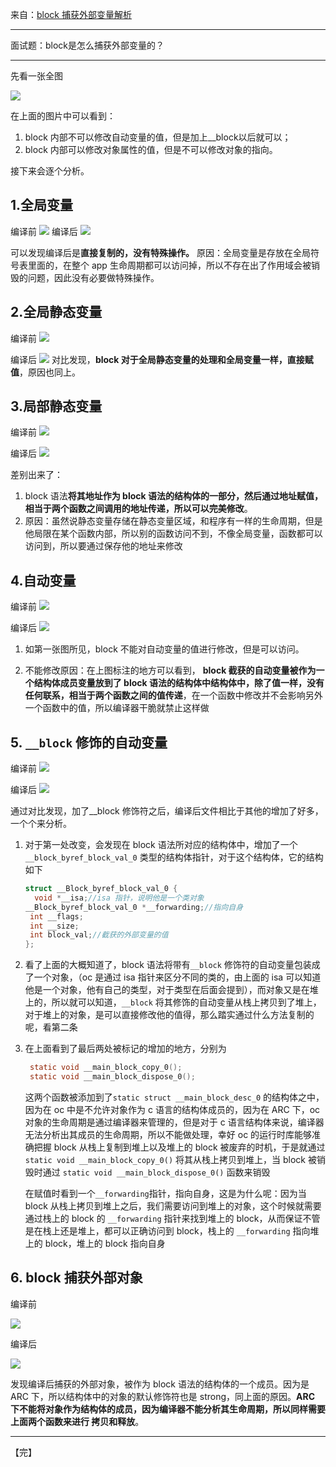 来自：[block 捕获外部变量解析](https://blog.csdn.net/li15809284891/article/details/62896569)



---



面试题：block是怎么捕获外部变量的？



----



先看一张全图

![](https://img-blog.csdn.net/20170317180118270?watermark/2/text/aHR0cDovL2Jsb2cuY3Nkbi5uZXQvbGkxNTgwOTI4NDg5MQ==/font/5a6L5L2T/fontsize/400/fill/I0JBQkFCMA==/dissolve/70/gravity/SouthEast)



在上面的图片中可以看到：

1. block 内部不可以修改自动变量的值，但是加上__block以后就可以；
2. block 内部可以修改对象属性的值，但是不可以修改对象的指向。



接下来会逐个分析。

## 1.全局变量

编译前
![](https://img-blog.csdn.net/20170317180651168?watermark/2/text/aHR0cDovL2Jsb2cuY3Nkbi5uZXQvbGkxNTgwOTI4NDg5MQ==/font/5a6L5L2T/fontsize/400/fill/I0JBQkFCMA==/dissolve/70/gravity/SouthEast)
编译后
![](https://img-blog.csdn.net/20170317180706092?watermark/2/text/aHR0cDovL2Jsb2cuY3Nkbi5uZXQvbGkxNTgwOTI4NDg5MQ==/font/5a6L5L2T/fontsize/400/fill/I0JBQkFCMA==/dissolve/70/gravity/SouthEast)

可以发现编译后是**直接复制的，没有特殊操作。**
原因：全局变量是存放在全局符号表里面的，在整个 app 生命周期都可以访问掉，所以不存在出了作用域会被销毁的问题，因此没有必要做特殊操作。



## 2.全局静态变量

编译前
![](https://img-blog.csdn.net/20170317181006688?watermark/2/text/aHR0cDovL2Jsb2cuY3Nkbi5uZXQvbGkxNTgwOTI4NDg5MQ==/font/5a6L5L2T/fontsize/400/fill/I0JBQkFCMA==/dissolve/70/gravity/SouthEast)

编译后
![](https://img-blog.csdn.net/20170317181029860?watermark/2/text/aHR0cDovL2Jsb2cuY3Nkbi5uZXQvbGkxNTgwOTI4NDg5MQ==/font/5a6L5L2T/fontsize/400/fill/I0JBQkFCMA==/dissolve/70/gravity/SouthEast)
对比发现，**block 对于全局静态变量的处理和全局变量一样，直接赋值**，原因也同上。



## 3.局部静态变量

编译前
![](https://img-blog.csdn.net/20170317181435720?watermark/2/text/aHR0cDovL2Jsb2cuY3Nkbi5uZXQvbGkxNTgwOTI4NDg5MQ==/font/5a6L5L2T/fontsize/400/fill/I0JBQkFCMA==/dissolve/70/gravity/SouthEast)



编译后
![](https://img-blog.csdn.net/20170317181501971?watermark/2/text/aHR0cDovL2Jsb2cuY3Nkbi5uZXQvbGkxNTgwOTI4NDg5MQ==/font/5a6L5L2T/fontsize/400/fill/I0JBQkFCMA==/dissolve/70/gravity/SouthEast)

差别出来了：

1. block 语法**将其地址作为 block 语法的结构体的一部分，然后通过地址赋值，相当于两个函数之间调用的地址传递，所以可以完美修改**。
2. 原因：虽然说静态变量存储在静态变量区域，和程序有一样的生命周期，但是他局限在某个函数内部，所以别的函数访问不到，不像全局变量，函数都可以访问到，所以要通过保存他的地址来修改



## 4.自动变量

编译前
![](https://img-blog.csdn.net/20170317181924082?watermark/2/text/aHR0cDovL2Jsb2cuY3Nkbi5uZXQvbGkxNTgwOTI4NDg5MQ==/font/5a6L5L2T/fontsize/400/fill/I0JBQkFCMA==/dissolve/70/gravity/SouthEast)



编译后
![](https://img-blog.csdn.net/20170317181942598?watermark/2/text/aHR0cDovL2Jsb2cuY3Nkbi5uZXQvbGkxNTgwOTI4NDg5MQ==/font/5a6L5L2T/fontsize/400/fill/I0JBQkFCMA==/dissolve/70/gravity/SouthEast)

1. 如第一张图所见，block 不能对自动变量的值进行修改，但是可以访问。

2. 不能修改原因：在上图标注的地方可以看到， **block 截获的自动变量被作为一个结构体成员变量放到了 block 语法的结构体中结构体中，除了值一样，没有任何联系，相当于两个函数之间的值传递**，在一个函数中修改并不会影响另外一个函数中的值，所以编译器干脆就禁止这样做

   

## 5. `__block` 修饰的自动变量

编译前
![](https://img-blog.csdn.net/20170317182621758?watermark/2/text/aHR0cDovL2Jsb2cuY3Nkbi5uZXQvbGkxNTgwOTI4NDg5MQ==/font/5a6L5L2T/fontsize/400/fill/I0JBQkFCMA==/dissolve/70/gravity/SouthEast)



编译后
![](https://img-blog.csdn.net/20170317182642086?watermark/2/text/aHR0cDovL2Jsb2cuY3Nkbi5uZXQvbGkxNTgwOTI4NDg5MQ==/font/5a6L5L2T/fontsize/400/fill/I0JBQkFCMA==/dissolve/70/gravity/SouthEast)

通过对比发现，加了__block 修饰符之后，编译后文件相比于其他的增加了好多，一个个来分析。

1. 对于第一处改变，会发现在 block 语法所对应的结构体中，增加了一个`__block_byref_block_val_0` 类型的结构体指针，对于这个结构体，它的结构如下

   ```c
   struct __Block_byref_block_val_0 {
     void *__isa;//isa 指针，说明他是一个类对象
   __Block_byref_block_val_0 *__forwarding;//指向自身
    int __flags;
    int __size;
    int block_val;//截获的外部变量的值
   };
   ```

2. 看了上面的大概知道了，block 语法将带有`__block` 修饰符的自动变量包装成了一个对象，（oc 是通过 isa 指针来区分不同的类的，由上面的 isa 可以知道他是一个对象，他有自己的类型，对于类型在后面会提到），而对象又是在堆上的，所以就可以知道，`__block` 将其修饰的自动变量从栈上拷贝到了堆上，对于堆上的对象，是可以直接修改他的值得，那么踏实通过什么方法复制的呢，看第二条

3. 在上面看到了最后两处被标记的增加的地方，分别为

   ```c
    static void __main_block_copy_0();
    static void __main_block_dispose_0();
   ```

   这两个函数被添加到了`static struct __main_block_desc_0` 的结构体之中，
   因为在 oc 中是不允许对象作为 c 语言的结构体成员的，因为在 ARC 下，oc 对象的生命周期是通过编译器来管理的，但是对于 c 语言结构体来说，编译器无法分析出其成员的生命周期，所以不能做处理，幸好 oc 的运行时库能够准确把握 block 从栈上复制到堆上以及堆上的 block 被废弃的时机，于是就通过`static void __main_block_copy_0()` 将其从栈上拷贝到堆上，当 block 被销毁时通过 `static void __main_block_dispose_0()`
   函数来销毁

   

   在赋值时看到一个`__forwarding`指针，指向自身，这是为什么呢：因为当 block 从栈上拷贝到堆上之后，我们需要访问到堆上的对象，这个时候就需要通过栈上的 block 的 `__forwarding` 指针来找到堆上的 block，从而保证不管是在栈上还是堆上，都可以正确访问到 block，栈上的 `__forwarding` 指向堆上的 block，堆上的 block 指向自身



## 6. block 捕获外部对象

编译前

![](https://img-blog.csdn.net/20170317191006295?watermark/2/text/aHR0cDovL2Jsb2cuY3Nkbi5uZXQvbGkxNTgwOTI4NDg5MQ==/font/5a6L5L2T/fontsize/400/fill/I0JBQkFCMA==/dissolve/70/gravity/SouthEast)



编译后

![](https://img-blog.csdn.net/20170317191223686?watermark/2/text/aHR0cDovL2Jsb2cuY3Nkbi5uZXQvbGkxNTgwOTI4NDg5MQ==/font/5a6L5L2T/fontsize/400/fill/I0JBQkFCMA==/dissolve/70/gravity/SouthEast)



发现编译后捕获的外部对象，被作为 block 语法的结构体的一个成员。因为是 ARC 下，所以结构体中的对象的默认修饰符也是  strong，同上面的原因。**ARC 下不能将对象作为结构体的成员，因为编译器不能分析其生命周期，所以同样需要上面两个函数来进行 拷贝和释放**。



---

【完】